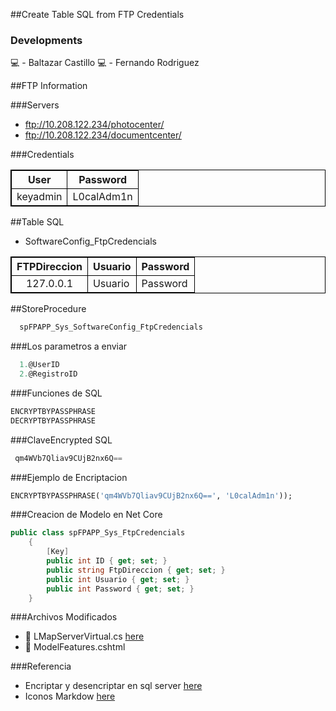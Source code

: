 ##Create Table SQL from FTP Credentials

### Developments
:computer: - Baltazar Castillo
:computer: - Fernando Rodriguez

##FTP Information

###Servers  
- ftp://10.208.122.234/photocenter/
- ftp://10.208.122.234/documentcenter/


###Credentials

| User             | Password    | 
|-------------------|-------------|
| keyadmin         |  L0calAdm1n    |

##Table SQL
- SoftwareConfig_FtpCredencials

<style>
table {
    border-collapse: collapse;
}
table, th, td {
   border: 1px solid black;
}
blockquote {
    border-left: solid blue;
    padding-left: 10px;
}
</style>
                                         
| FTPDireccion | Usuario| Password| 
|:-------------------:|---|---|
| 127.0.0.1 | Usuario|Password |

##StoreProcedure 

``` sql
  spFPAPP_Sys_SoftwareConfig_FtpCredencials
```

###Los parametros a enviar  
``` sql
  1.@UserID
  2.@RegistroID
```
###Funciones de SQL

``` sql
ENCRYPTBYPASSPHRASE
DECRYPTBYPASSPHRASE
```
###ClaveEncrypted SQL
``` sql
 qm4WVb7Qliav9CUjB2nx6Q==
```
###Ejemplo de Encriptacion

``` sql
ENCRYPTBYPASSPHRASE('qm4WVb7Qliav9CUjB2nx6Q==', 'L0calAdm1n'));
```
###Creacion de Modelo en Net Core
```csharp
public class spFPAPP_Sys_FtpCredencials
    {
        [Key]
        public int ID { get; set; }
        public string FtpDireccion { get; set; }
        public int Usuario { get; set; }
        public int Password { get; set; }
    }
```

###Archivos Modificados
- :page_with_curl: LMapServerVirtual.cs [here](\\10.208.122.234\lkqmxesc1fpapp001-dev\FactoryPlatform\Library\SofwareConfig\LMapServerVirtual.cs)
- :page_with_curl: ModelFeatures.cshtml

###Referencia
- Encriptar y desencriptar en sql server [here](https://algoritmosok.blogspot.com/2014/02/encriptar-y-desencriptar-en-sql-sever.html)
- Iconos Markdow [here](https://gist.github.com/rxaviers/7360908)